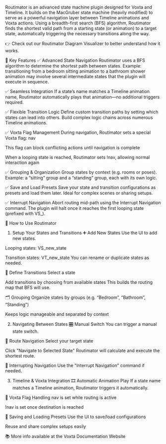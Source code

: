 Routimator is an advanced state machine plugin designed for Voxta and Timeline. It builds on the MacGruber state machine (heavily modified) to serve as a powerful navigation layer between Timeline animations and Voxta actions. Using a breadth-first search (BFS) algorithm, Routimator finds the shortest valid path from a starting state (or animation) to a target state, automatically triggering the necessary transitions along the way.

👉 Check out our Routimator Diagram Visualizer to better understand how it works.

🔑 Key Features
✅ Advanced State Navigation
Routimator uses a BFS algorithm to determine the shortest path between states.
Example: transitioning from a bedroom sitting animation to a bathroom shower animation may involve several intermediate states that the plugin will execute in sequence.

✅ Seamless Integration
If a state’s name matches a Timeline animation name, Routimator automatically plays that animation—no additional triggers required.

✅ Flexible Transition Logic
Define custom transition paths by setting which states can lead into others. Build complex logic chains across numerous Timeline animations.

✅ Voxta Flag Management
During navigation, Routimator sets a special Voxta flag: nav

This flag can block conflicting actions until navigation is complete

When a looping state is reached, Routimator sets !nav, allowing normal interaction again

✅ Grouping & Organization
Group states by context (e.g. rooms or poses).
Example: a “sitting” group and a “standing” group, each with its own logic.

✅ Save and Load Presets
Save your state and transition configurations as presets and load them later.
Ideal for complex scenes or sharing setups.

✅ Interrupt Navigation
Abort routing mid-path using the Interrupt Navigation command.
The plugin will halt once it reaches the first looping state (prefixed with VS_).

🚀 How to Use Routimator
1. Setup Your States and Transitions
➕ Add New States
Use the UI to add new states.

Looping states: VS_new_state

Transition states: VT_new_state
You can rename or duplicate states as needed.

🔁 Define Transitions
Select a state

Add transitions by choosing from available states
This builds the routing map that BFS will use.

🗂 Grouping
Organize states by groups (e.g. “Bedroom”, “Bathroom”, “Standing”)

Keeps logic manageable and separated by context

2. Navigating Between States
🎛 Manual Switch
You can trigger a manual state switch.

🧭 Route Navigation
Select your target state

Click "Navigate to Selected State"
Routimator will calculate and execute the shortest route.

🛑 Interrupting Navigation
Use the "Interrupt Navigation" command if needed.

3. Timeline & Voxta Integration
🎞 Automatic Animation Play
If a state name matches a Timeline animation, Routimator triggers it automatically.

🏁 Voxta Flag Handling
nav is set while routing is active

!nav is set once destination is reached

💾 Saving and Loading Presets
Use the UI to save/load configurations

Reuse and share complex setups easily

📚 More info available at the Voxta Documentation Website
